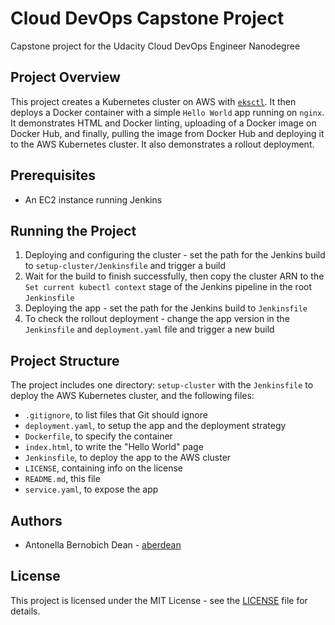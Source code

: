 # Cloud DevOps Capstone Project

Capstone project for the Udacity Cloud DevOps Engineer Nanodegree

## Project Overview

This project creates a Kubernetes cluster on AWS with [`eksctl`](https://docs.aws.amazon.com/eks/latest/userguide/getting-started-eksctl.html).
It then deploys a Docker container with a simple `Hello World` app running on `nginx`.
It demonstrates HTML and Docker linting, uploading of a Docker image on Docker Hub, and finally, pulling the image from Docker Hub and
deploying it to the AWS Kubernetes cluster. It also demonstrates a rollout deployment.

## Prerequisites

- An EC2 instance running Jenkins

## Running the Project

1. Deploying and configuring the cluster - set the path for the Jenkins build to `setup-cluster/Jenkinsfile` and trigger a build
2. Wait for the build to finish successfully, then copy the cluster ARN to the `Set current kubectl context` stage of the Jenkins pipeline in the root `Jenkinsfile`
3. Deploying the app - set the path for the Jenkins build to `Jenkinsfile`
4. To check the rollout deployment - change the app version in the `Jenkinsfile` and `deployment.yaml` file and trigger a new build


## Project Structure

The project includes one directory: `setup-cluster` with the `Jenkinsfile` to deploy the AWS Kubernetes cluster,
and the following files:
- `.gitignore`, to list files that Git should ignore
- `deployment.yaml`, to setup the app and the deployment strategy
- `Dockerfile`, to specify the container
- `index.html`, to write the "Hello World" page
- `Jenkinsfile`, to deploy the app to the AWS cluster
- `LICENSE`, containing info on the license
- `README.md`, this file
- `service.yaml`, to expose the app


## Authors

- Antonella Bernobich Dean - [aberdean](https://github.com/aberdean)


## License

This project is licensed under the MIT License - see the [LICENSE](https://github.com/aberdean/static/blob/master/LICENSE) file for details.
